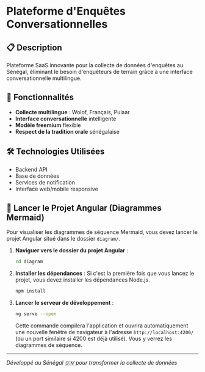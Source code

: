 # Plateforme d'Enquêtes Conversationnelles

## 📋 Description
Plateforme SaaS innovante pour la collecte de données d'enquêtes au Sénégal, éliminant le besoin d'enquêteurs de terrain grâce à une interface conversationnelle multilingue.

## 🚀 Fonctionnalités
- **Collecte multilingue** : Wolof, Français, Pulaar
- **Interface conversationnelle** intelligente
- **Modèle freemium** flexible
- **Respect de la tradition orale** sénégalaise


## 🛠️ Technologies Utilisées
- Backend API
- Base de données
- Services de notification
- Interface web/mobile responsive

## 🚀 Lancer le Projet Angular (Diagrammes Mermaid)

Pour visualiser les diagrammes de séquence Mermaid, vous devez lancer le projet Angular situé dans le dossier `diagram/`.

1.  **Naviguer vers le dossier du projet Angular** :
    ```bash
    cd diagram
    ```

2.  **Installer les dépendances** :
    Si c'est la première fois que vous lancez le projet, vous devez installer les dépendances Node.js.
    ```bash
    npm install
    ```

3.  **Lancer le serveur de développement** :
    ```bash
    ng serve --open
    ```
    Cette commande compilera l'application et ouvrira automatiquement une nouvelle fenêtre de navigateur à l'adresse `http://localhost:4200/` (ou un port similaire si 4200 est déjà utilisé). Vous y verrez les diagrammes de séquence.


---
*Développé au Sénégal 🇸🇳 pour transformer la collecte de données*
